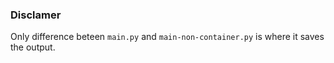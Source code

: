 ### Disclamer
Only difference beteen `main.py` and `main-non-container.py` is where it saves the output.